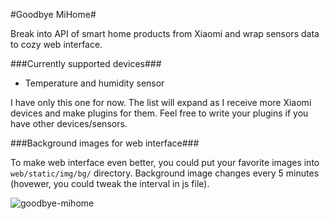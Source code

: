 #Goodbye MiHome#

Break into API of smart home products from Xiaomi and wrap sensors data to cozy web interface.

###Currently supported devices###

- Temperature and humidity sensor

I have only this one for now. The list will expand as I receive more Xiaomi devices and make plugins for them. Feel free to write your plugins if you have other devices/sensors.

###Background images for web interface###

To make web interface even better, you could put your favorite images into `web/static/img/bg/` directory. Background image changes every 5 minutes (hovewer, you could tweak the interval in js file).

![goodbye-mihome](https://cloud.githubusercontent.com/assets/840753/21572876/c03b661c-cef7-11e6-89f6-7a74f7e6c72f.png)
